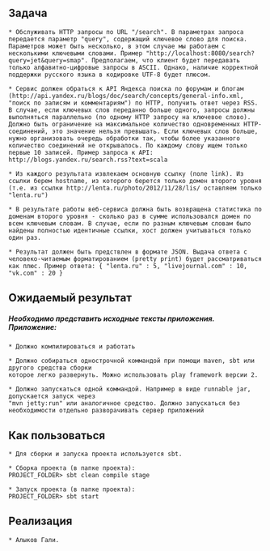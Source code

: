Задача
---

    * Обслуживать HTTP запросы по URL "/search". В параметрах запроса передается параметр "query", содержащий ключевое слово для поиска. Параметров может быть несколько, в этом случае мы работаем с несколькими ключевыми словами. Пример "http://localhost:8080/search?query=jet&query=smap". Предполагаем, что клиент будет передавать только алфавитно-цифровые запросы в ASCII. Однако, наличие корректной поддержки русского языка в кодировке UTF-8 будет плюсом.

    * Сервис должен обраться к API Яндекса поиска по форумам и блогам (http://api.yandex.ru/blogs/doc/search/concepts/general-info.xml, "поиск по записям и комментариям") по HTTP, получить ответ через RSS. В случае, если ключевых слов переданно больше одного, запросы должны выполняться параллельно (по одному HTTP запросу на ключевое слово). Должно быть ограничение на максимальное количество одновременных HTTP-соединений, это значение нельзя превышать. Если ключевых слов больше, нужно организовать очередь обработки так, чтобы более указанного количество соединений не открывалось. По каждому слову ищем только первые 10 записей. Пример запроса к API: http://blogs.yandex.ru/search.rss?text=scala

    * Из каждого результата извлекаем основную ссылку (поле link). Из ссылки берем hostname, из которого берется только домен второго уровня (т.е. из ссылки http://lenta.ru/photo/2012/11/28/lis/ оставляем только "lenta.ru")

    * В результате работы веб-сервиса должна быть возвращена статистика по доменам второго уровня - сколько раз в сумме использовался домен по всем ключевым словам. В случае, если по разным ключевым словам было найдены полностью идентичные ссылки, хост должен учитываться только один раз.

    * Результат должен быть предствлен в формате JSON. Выдача ответа с человеко-читаемым форматированием (pretty print) будет рассматриваться как плюс. Пример ответа: { "lenta.ru" : 5, "livejournal.com" : 10, "vk.com" : 20 }


Ожидаемый результат
---
##### Необходимо представить исходные тексты приложения. Приложение: #####

	* Должно компилироваться и работать

	* Должно собираться однострочной коммандой при помощи maven, sbt или другого средства сборки
	которое легко развернуть. Можно использовать play framework версии 2.

	* Должно запускаться одной коммандой. Например в виде runnable jar, допускается запуск через
	"mvn jetty:run" или аналогичное средство. Должно запускаться без необходимости отдельно разворачивать сервер приложений


Как пользоваться
---
	* Для сборки и запуска проекта используется sbt.

	* Сборка проекта (в папке проекта):
	PROJECT_FOLDER> sbt clean compile stage
	
	* Запуск проекта (в папке проекта):
	PROJECT_FOLDER> sbt start


Реализация
---
	* Алыков Гали.